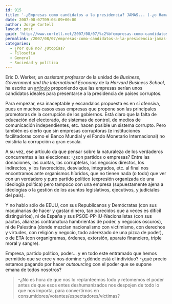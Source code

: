 ```yaml
---
id: 915
title: '-¿Empresas como candidatos a la presidencia? JAMAS... (-¿o Hamas?)'
date: 2007-08-07T09:03:09+00:00
author: Jorge Cortell
layout: post
guid: 'http://www.cortell.net/2007/08/07/%c2%bfempresas-como-candidatos-a-la-presidencia-jamas-%c2%bfo-hamas/'
permalink: /2007/08/07/empresas-como-candidatos-a-la-presidencia-jamas-o-hamas/
categories:
  - ¿Por qué no? ¿Utopías?
  - Filosofí­a
  - General
  - Sociedad y polí­tica
---
```

Eric D. Werker, un _assistant professor_ de la unidad de _Business, Government and the International Economy_ de la _Harvard Business School_, ha escrito un <a target="_blank" title="Artí­culo ne HBS" href="http://hbswk.hbs.edu/item/5730.html">artí­culo</a> proponiendo que las empresas serí­an unos candidatos ideales para presentarse a la presidencia de paí­ses corruptos.
  
Para empezar, esa inaceptable y escandalos propuesta es en sí­ ofensiva, pues en muchos casos esas empresas que propone son las principales promotoras de la corrupción de los gobiernos. Está claro que la falta de educación del electorado, de sistemas de control, de medios de comunicación independientes, etc. hacen posible un sistema corrupto. Pero también es cierto que sin empresas corruptoras (e instituciones facilitadoras como el Banco Mundial y el Fondo Monetario Internacional) no existirí­a la corrupción a gran escala.

A su vez, ese artí­culo da que pensar sobre la naturaleza de los verdaderos concurrentes a las elecciones: -¿son partidos o empresas? Entre las donaciones, las cuotas, las corruptelas, los negocios directos, los indirectos, y los favorecidos, desviados, integrados, etc. al final nos encontramos ante organismos hí­bridos, que no tienen nada (o todo) que ver con un verdadero y puro partido polí­tico (expresión organizada de una ideologí­a polí­tica) pero tampoco con una empresa (supuestamente ajena a ideologí­as o la gestión de los asuntos legislativos, ejecutivos, y judiciales del paí­s).

Y no hablo sólo de EEUU, con sus Republicanos y Demócratas (con sus maquinarias de hacer y gastar dinero, tan parecidos que a veces es difí­cil distinguirlos), ni de España y sus PSOE-PP-IU-Nacionalistas (con sus pactos, alianzas contranatura hambrientas de poder, y negocios oscuros), ni de Palestina (donde mezclan nacionalismo con victimismo, con derechos y virtudes, con religión y negocio, todo aderezado de una pizca de poder), o de ETA (con organigramas, órdenes, extorsión, aparato financiero, triple moral y sangre).

Empresa, partí­do polí­tico, poder... y en todo este entramado que hemos permitido que se cree y nos domine -¿dónde está el indiví­duo? -¿qué precio estamos pagando por hacer _outsourcing_ con el poder que se supone emana de todos nosotros?

> -¿No es hora de que nos lo replanteemos todo y retomemos el poder antes de que esos entes deshumanizados nos despojen de todo lo que nos importa, para convertirnos en consumidores/votantes/espectadores/ví­ctimas?